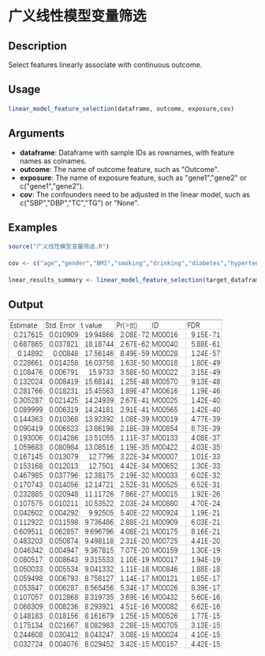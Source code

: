 # 广义线性模型变量筛选

## Description
Select features linearly associate with continuous outcome.

## Usage
```R
linear_model_feature_selection(dataframe, outcome, exposure,cov)
```

## Arguments
- **dataframe**: Dataframe with sample IDs as rownames, with feature names as colnames.
- **outcome**: The name of outcome feature, such as "Outcome".
- **exposure**: The name of exposure feature, such as "gene1","gene2" or c("gene1","gene2").
- **cov**: The confounders need to be adjusted in the linear model, such as c("SBP","DBP","TC","TG") or "None".

## Examples
```R
source("广义线性模型变量筛选.R")

cov <- c("age","gender","BMI","smoking","drinking","diabetes","hypertension","MET","DD")

lnear_results_summary <- linear_model_feature_selection(target_dataframe,"TAMO",c("TC","TG","HDL"),cov)
```
## Output
![Image text](https://github.com/Bingqiye/Tool-box/blob/main/Screenshots/%E5%BE%AE%E4%BF%A1%E5%9B%BE%E7%89%87_20230710152507.png)
